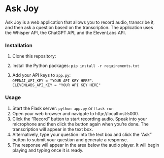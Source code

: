 # Ask Joy
Ask Joy is a web application that allows you to record audio, transcribe it, and then ask a question based on the transcription. The application uses the Whisper API, the ChatGPT API, and the ElevenLabs API. 

### Installation
1. Clone this repository:


2. Install the Python packages:
`pip install -r requirements.txt`

3. Add your API keys to `app.py`:    
`OPENAI_API_KEY = "YOUR API KEY HERE"`.   
`ELEVENLABS_API_KEY = "YOUR API KEY HERE"`

### Usage
1. Start the Flask server: `python app.py` or `flask run`
2. Open your web browser and navigate to http://localhost:5000.
3. Click the “Record” button to start recording audio. Speak into your microphone and then click the button again when you’re done. The transcription will appear in the text box.
4. Alternatively, type your question into the text box and click the “Ask” button to submit your question and generate a response.
5. The response will appear in the area below the audio player. It will begin playing and typing once it is ready.


